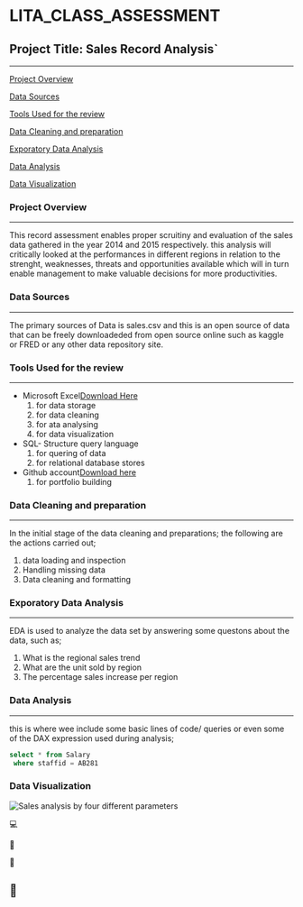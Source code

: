# LITA_CLASS_ASSESSMENT

## Project Title: Sales Record Analysis`
---
[Project Overview](project-overview)

[Data Sources](data-sources)

[Tools Used for the review](Tools-used-for-the-review)

[Data Cleaning and preparation](ata-cleaning-and-preparation)

[Exporatory Data Analysis](exporatory-data-analysis)

[Data Analysis](data-analysis)

[Data Visualization](data-visualization)


### Project Overview
---
This record assessment enables proper scruitiny and evaluation of the sales data gathered in the year 2014 and 2015 respectively.
this analysis will critically looked at the  performances in different regions in relation to the strenght, weaknesses, threats and opportunities available which will in turn enable management to make valuable decisions for more productivities. 

### Data Sources
---
The primary sources of Data is sales.csv and this is an open source of data that can be freely downloadeded from open source online such as kaggle or FRED or any other  data repository site.

### Tools Used for the review
---
- Microsoft Excel[Download Here](https://www.microsoft.com)
   1. for data storage
   2. for data cleaning
   3. for ata analysing
   4. for data visualization
- SQL- Structure query language
   1.  for quering of data
   2. for relational database stores 
- Github account[Download here](https://www.github.com)
   1. for portfolio building

### Data Cleaning and preparation
---
In the initial stage of the data cleaning and preparations; the following are the actions carried out;
  1. data loading and inspection
  2. Handling missing data
  3. Data cleaning and formatting

### Exporatory Data Analysis
---
 EDA is used to analyze the data set by answering some questons about the data, such as;
  1. What is the regional sales trend
  2. What are the unit sold by region
  3. The percentage sales increase per region

### Data Analysis
---
 this is where wee include some basic lines of code/ queries or even some of the DAX expression used during analysis;


~~~SQL
select * from Salary
 where staffid = AB281
~~~


### Data Visualization

![Sales analysis by four different parameters](https://github.com/user-attachments/assets/d0c25f17-e209-417c-b20a-5458e7b83295)




💻

🥉

🤑

🥉
---




 

